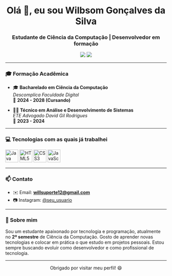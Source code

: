 <h1 align="center">Olá 👋, eu sou Wilbsom Gonçalves da Silva</h1>
<h3 align="center">Estudante de Ciência da Computação | Desenvolvedor em formação</h3>

<p align="center">
  <a href="mailto:willsuporte12@gmail.com"><img src="https://img.shields.io/badge/Email-willsuporte12@gmail.com-red?style=for-the-badge&logo=gmail&logoColor=white" /></a>
  <a href="https://instagram.com/seu_usuario" target="_blank"><img src="https://img.shields.io/badge/Instagram-%23E4405F.svg?style=for-the-badge&logo=instagram&logoColor=white"/></a>
</p>

---

### 🎓 Formação Acadêmica

- 🎓 **Bacharelado em Ciência da Computação**  
  _Descomplica Faculdade Digital_  
  📅 **2024 - 2028 (Cursando)**

- 🧑‍💻 **Técnico em Análise e Desenvolvimento de Sistemas**  
  _ETE Advogado David Gil Rodrigues_  
  📅 **2023 - 2024**

---

### 💻 Tecnologias com as quais já trabalhei

<p align="left">
  <img src="https://cdn.jsdelivr.net/gh/devicons/devicon/icons/java/java-original.svg" alt="Java" width="40" height="40"/>
  <img src="https://cdn.jsdelivr.net/gh/devicons/devicon/icons/html5/html5-original.svg" alt="HTML5" width="40" height="40"/>
  <img src="https://cdn.jsdelivr.net/gh/devicons/devicon/icons/css3/css3-original.svg" alt="CSS3" width="40" height="40"/>
  <img src="https://cdn.jsdelivr.net/gh/devicons/devicon/icons/javascript/javascript-original.svg" alt="JavaScript" width="40" height="40"/>
</p>

---

### 📫 Contato

- ✉️ Email: **willsuporte12@gmail.com**
- 📷 Instagram: [@seu_usuario](https://instagram.com/seu_usuario)

---

### 📌 Sobre mim

Sou um estudante apaixonado por tecnologia e programação, atualmente no **2º semestre** de Ciência da Computação. Gosto de aprender novas tecnologias e colocar em prática o que estudo em projetos pessoais. Estou sempre buscando evoluir como desenvolvedor e como profissional de tecnologia.

---

<p align="center">
  Obrigado por visitar meu perfil! 😄
</p>
